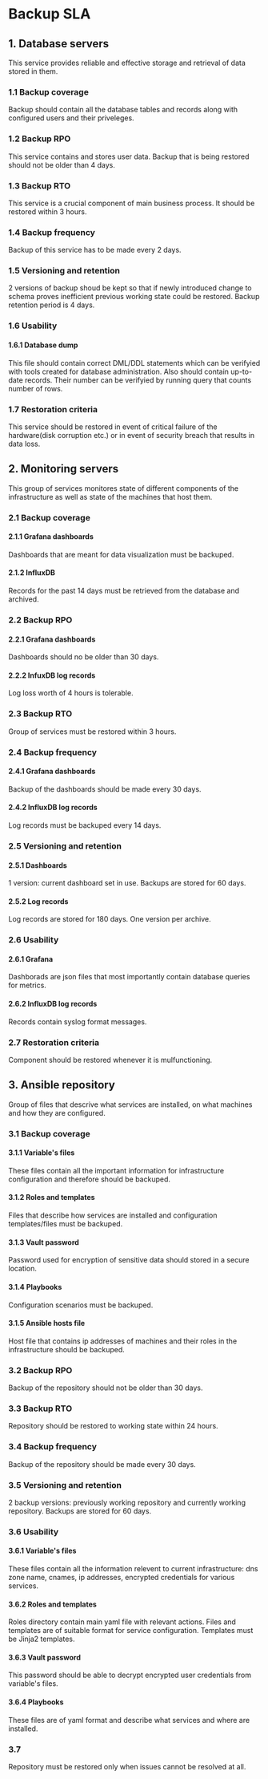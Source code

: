 # Backup SLA
## 1. Database servers
This service provides reliable and effective storage and retrieval of data stored in them.

### 1.1 Backup coverage
Backup should contain all the database tables and records along with configured users and their priveleges.

### 1.2 Backup RPO
This service contains and stores user data. Backup that is being restored should not be older than 4 days.

### 1.3 Backup RTO
This service is a crucial component of main business process. It should be restored within 3 hours.

### 1.4 Backup frequency
Backup of this service has to be made every 2 days.

### 1.5 Versioning and retention
2 versions of backup shoud be kept so that if newly introduced change to schema proves inefficient previous working state could be restored. Backup retention period is 4 days.

### 1.6 Usability 
#### 1.6.1 Database dump
This file should contain correct DML/DDL statements which can be verifyied with tools created for database administration. Also should contain up-to-date records. Their number can be verifyied by running query that counts number of rows.

### 1.7 Restoration criteria
This service should be restored in event of critical failure of the hardware(disk corruption etc.) or in event of security breach that results in data loss.

## 2. Monitoring servers
This group of services monitores state of different components of the infrastructure as well as state of the machines that host them.

### 2.1 Backup coverage
#### 2.1.1 Grafana dashboards
Dashboards that are meant for data visualization must be backuped.

#### 2.1.2 InfluxDB
Records for the past 14 days must be retrieved from the database and archived.

### 2.2 Backup RPO
#### 2.2.1 Grafana dashboards
Dashboards should no be older than 30 days. 
#### 2.2.2 InfuxDB log records
Log loss worth of 4 hours is tolerable.

### 2.3 Backup RTO
Group of services must be restored within 3 hours.

### 2.4 Backup frequency
#### 2.4.1 Grafana dashboards
Backup of the dashboards should be made every 30 days.
#### 2.4.2 InfluxDB log records
Log records must be backuped every 14 days.

### 2.5 Versioning and retention
#### 2.5.1 Dashboards
1 version: current dashboard set in use. Backups are stored for 60 days.
#### 2.5.2 Log records
Log records are stored for 180 days. One version per archive.

### 2.6 Usability
#### 2.6.1 Grafana
Dashborads are json files that most importantly contain database queries for metrics.
#### 2.6.2 InfluxDB log records
Records contain syslog format messages.

### 2.7 Restoration criteria
Component should be restored whenever it is mulfunctioning.

## 3. Ansible repository
Group of files that descrive what services are installed, on what machines and how they are configured.

### 3.1 Backup coverage
#### 3.1.1 Variable's files
These files contain all the important information for infrastructure configuration and therefore should be backuped.
#### 3.1.2 Roles and templates
Files that describe how services are installed and configuration templates/files must be backuped.
#### 3.1.3 Vault password
Password used for encryption of sensitive data should stored in a secure location.
#### 3.1.4 Playbooks
Configuration scenarios must be backuped.
#### 3.1.5 Ansible hosts file
Host file that contains ip addresses of machines and their roles in the infrastructure should be backuped.

### 3.2 Backup RPO
Backup of the repository should not be older than 30 days.

### 3.3 Backup RTO
Repository should be restored to working state within 24 hours.

### 3.4 Backup frequency
Backup of the repository should be made every 30 days.

### 3.5 Versioning and retention
2 backup versions: previously working repository and currently working repository. Backups are stored for 60 days.

### 3.6 Usability
#### 3.6.1 Variable's files
These files contain all the information relevent to current infrastructure: dns zone name, cnames, ip addresses, encrypted credentials for various services.
#### 3.6.2 Roles and templates
Roles directory contain main yaml file with relevant actions. Files and templates are of suitable format for service configuration. Templates must be Jinja2 templates.
#### 3.6.3 Vault password
This password should be able to decrypt encrypted user credentials from variable's files.
#### 3.6.4 Playbooks
These files are of yaml format and describe what services and where are installed.

### 3.7
Repository must be restored only when issues cannot be resolved at all.
